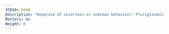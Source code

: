 ```yaml
---
ICD10: D448
Description: "Neoplasm of uncertain or unknown behaviour: Pluriglandular involvement"
Matters: No
Weight: 0
---
```


